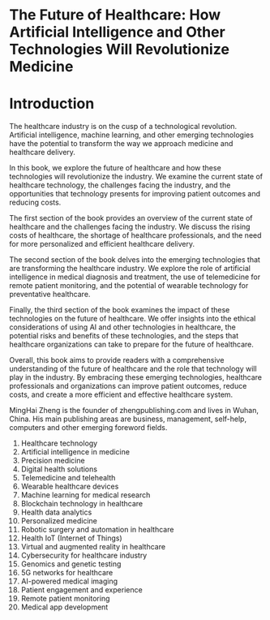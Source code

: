 # The Future of Healthcare: How Artificial Intelligence and Other Technologies Will Revolutionize Medicine

# Introduction

The healthcare industry is on the cusp of a technological revolution. Artificial intelligence, machine learning, and other emerging technologies have the potential to transform the way we approach medicine and healthcare delivery.

In this book, we explore the future of healthcare and how these technologies will revolutionize the industry. We examine the current state of healthcare technology, the challenges facing the industry, and the opportunities that technology presents for improving patient outcomes and reducing costs.

The first section of the book provides an overview of the current state of healthcare and the challenges facing the industry. We discuss the rising costs of healthcare, the shortage of healthcare professionals, and the need for more personalized and efficient healthcare delivery.

The second section of the book delves into the emerging technologies that are transforming the healthcare industry. We explore the role of artificial intelligence in medical diagnosis and treatment, the use of telemedicine for remote patient monitoring, and the potential of wearable technology for preventative healthcare.

Finally, the third section of the book examines the impact of these technologies on the future of healthcare. We offer insights into the ethical considerations of using AI and other technologies in healthcare, the potential risks and benefits of these technologies, and the steps that healthcare organizations can take to prepare for the future of healthcare.

Overall, this book aims to provide readers with a comprehensive understanding of the future of healthcare and the role that technology will play in the industry. By embracing these emerging technologies, healthcare professionals and organizations can improve patient outcomes, reduce costs, and create a more efficient and effective healthcare system.

MingHai Zheng is the founder of zhengpublishing.com and lives in Wuhan, China. His main publishing areas are business, management, self-help, computers and other emerging foreword fields.



1. Healthcare technology
2. Artificial intelligence in medicine
3. Precision medicine
4. Digital health solutions
5. Telemedicine and telehealth
6. Wearable healthcare devices
7. Machine learning for medical research
8. Blockchain technology in healthcare
9. Health data analytics
10. Personalized medicine
11. Robotic surgery and automation in healthcare
12. Health IoT (Internet of Things)
13. Virtual and augmented reality in healthcare
14. Cybersecurity for healthcare industry
15. Genomics and genetic testing
16. 5G networks for healthcare
17. AI-powered medical imaging
18. Patient engagement and experience
19. Remote patient monitoring
20. Medical app development

